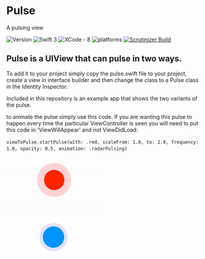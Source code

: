 # Pulse
A pulsing view

![Version](https://img.shields.io/badge/Release-v1-Red.svg)
![Swift 3](https://img.shields.io/badge/Swift-3.x-orange.svg)
![XCode - 8](https://img.shields.io/badge/XCode%20Version-8%20-red.svg)
![platforms](https://img.shields.io/badge/platforms-iOS%20-lightgrey.svg)
[![Scrutinizer Build](https://img.shields.io/scrutinizer/build/g/filp/whoops.svg?maxAge=2592000)]()

## Pulse is a UIView that can pulse in two ways.
To add it to your project simply copy the pulse.swift file to your project, create a view in interface builder and then change the class to a Pulse class in the Identity Inspector.

Included in this repository is an example app that shows the two variants of the pulse.

to animate the pulse simply use this code. If you are wanting this pulse to happen every time the particular ViewController is seen you will need to put this code in 'ViewWillAppear' and not ViewDidLoad:

`viewToPulse.startPulse(with: .red, scaleFrom: 1.0, to: 2.0, frequency: 1.0, opacity: 0.5, animation: .radarPulsing)`

![Chat Preview](https://github.com/richiehopedbt/Pulse/blob/Beta/pulse.gif) 

